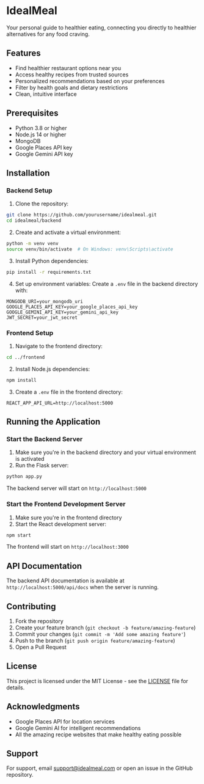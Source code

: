 # IdealMeal

Your personal guide to healthier eating, connecting you directly to healthier alternatives for any food craving.

## Features

-  Find healthier restaurant options near you
-  Access healthy recipes from trusted sources
-  Personalized recommendations based on your preferences
-  Filter by health goals and dietary restrictions
-  Clean, intuitive interface

## Prerequisites

- Python 3.8 or higher
- Node.js 14 or higher
- MongoDB
- Google Places API key
- Google Gemini API key

## Installation

### Backend Setup

1. Clone the repository:
```bash
git clone https://github.com/yourusername/idealmeal.git
cd idealmeal/backend
```

2. Create and activate a virtual environment:
```bash
python -m venv venv
source venv/bin/activate  # On Windows: venv\Scripts\activate
```

3. Install Python dependencies:
```bash
pip install -r requirements.txt
```

4. Set up environment variables:
Create a `.env` file in the backend directory with:
```env
MONGODB_URI=your_mongodb_uri
GOOGLE_PLACES_API_KEY=your_google_places_api_key
GOOGLE_GEMINI_API_KEY=your_gemini_api_key
JWT_SECRET=your_jwt_secret
```

### Frontend Setup

1. Navigate to the frontend directory:
```bash
cd ../frontend
```

2. Install Node.js dependencies:
```bash
npm install
```

3. Create a `.env` file in the frontend directory:
```env
REACT_APP_API_URL=http://localhost:5000
```

## Running the Application

### Start the Backend Server

1. Make sure you're in the backend directory and your virtual environment is activated
2. Run the Flask server:
```bash
python app.py
```

The backend server will start on `http://localhost:5000`

### Start the Frontend Development Server

1. Make sure you're in the frontend directory
2. Start the React development server:
```bash
npm start
```

The frontend will start on `http://localhost:3000`

## API Documentation

The backend API documentation is available at `http://localhost:5000/api/docs` when the server is running.

## Contributing

1. Fork the repository
2. Create your feature branch (`git checkout -b feature/amazing-feature`)
3. Commit your changes (`git commit -m 'Add some amazing feature'`)
4. Push to the branch (`git push origin feature/amazing-feature`)
5. Open a Pull Request

## License

This project is licensed under the MIT License - see the [LICENSE](LICENSE) file for details.

## Acknowledgments

- Google Places API for location services
- Google Gemini AI for intelligent recommendations
- All the amazing recipe websites that make healthy eating possible

## Support

For support, email support@idealmeal.com or open an issue in the GitHub repository.
